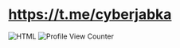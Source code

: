 # https://t.me/cyberjabka

![HTML](https://github-readme-stats.vercel.app/api?username=sichiiii&theme=blue-green)
![Profile View Counter](https://komarev.com/ghpvc/?username=Your_GitHub_Username)



